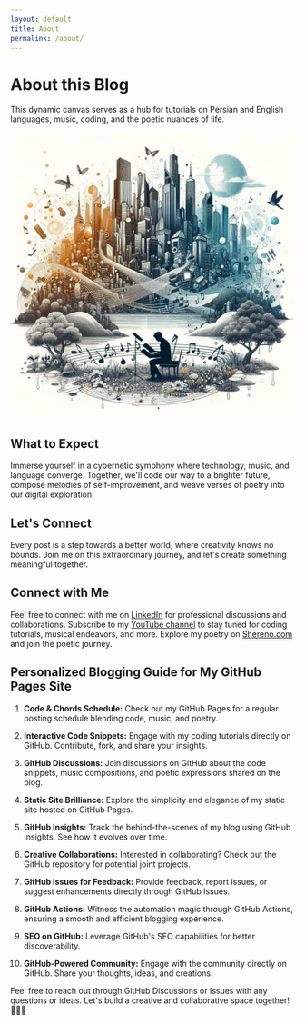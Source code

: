 ```yaml
---
layout: default
title: About
permalink: /about/
---
```

# About this Blog

This dynamic canvas serves as a hub for tutorials on Persian and English languages, music, coding, and the poetic nuances of life.

![Harmonies Unleashed: Tech, Life, and Poetry](/assets/images/About.jpg)

## What to Expect

Immerse yourself in a cybernetic symphony where technology, music, and language converge. Together, we'll code our way to a brighter future, compose melodies of self-improvement, and weave verses of poetry into our digital exploration.

## Let's Connect

Every post is a step towards a better world, where creativity knows no bounds. Join me on this extraordinary journey, and let's create something meaningful together.

## Connect with Me

Feel free to connect with me on [LinkedIn](https://www.linkedin.com/in/soroush-zendedel/) for professional discussions and collaborations. Subscribe to my [YouTube channel](https://www.youtube.com/channel/UCYY4UdPB9ei5M64wtP_W89w) to stay tuned for coding tutorials, musical endeavors, and more. Explore my poetry on [Shereno.com](https://shereno.com/poet-78655.html) and join the poetic journey.

## Personalized Blogging Guide for My GitHub Pages Site

1. **Code & Chords Schedule:** Check out my GitHub Pages for a regular posting schedule blending code, music, and poetry.

2. **Interactive Code Snippets:** Engage with my coding tutorials directly on GitHub. Contribute, fork, and share your insights.

3. **GitHub Discussions:** Join discussions on GitHub about the code snippets, music compositions, and poetic expressions shared on the blog.

4. **Static Site Brilliance:** Explore the simplicity and elegance of my static site hosted on GitHub Pages.

5. **GitHub Insights:** Track the behind-the-scenes of my blog using GitHub Insights. See how it evolves over time.

6. **Creative Collaborations:** Interested in collaborating? Check out the GitHub repository for potential joint projects.

7. **GitHub Issues for Feedback:** Provide feedback, report issues, or suggest enhancements directly through GitHub Issues.

8. **GitHub Actions:** Witness the automation magic through GitHub Actions, ensuring a smooth and efficient blogging experience.

9. **SEO on GitHub:** Leverage GitHub's SEO capabilities for better discoverability.

10. **GitHub-Powered Community:** Engage with the community directly on GitHub. Share your thoughts, ideas, and creations.

Feel free to reach out through GitHub Discussions or Issues with any questions or ideas. Let's build a creative and collaborative space together! 🚀🎵📝
